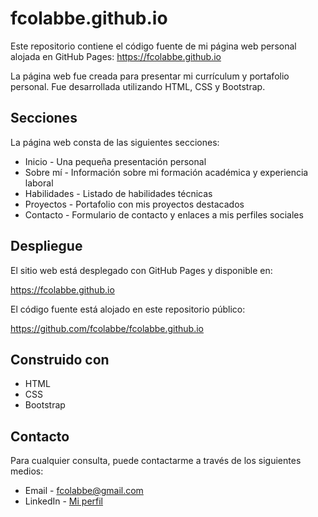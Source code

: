 # fcolabbe.github.io

Este repositorio contiene el código fuente de mi página web personal alojada en GitHub Pages: https://fcolabbe.github.io

La página web fue creada para presentar mi currículum y portafolio personal. Fue desarrollada utilizando HTML, CSS y Bootstrap.

## Secciones

La página web consta de las siguientes secciones:

- Inicio - Una pequeña presentación personal 
- Sobre mí - Información sobre mi formación académica y experiencia laboral
- Habilidades - Listado de habilidades técnicas
- Proyectos - Portafolio con mis proyectos destacados 
- Contacto - Formulario de contacto y enlaces a mis perfiles sociales

## Despliegue

El sitio web está desplegado con GitHub Pages y disponible en:

https://fcolabbe.github.io

El código fuente está alojado en este repositorio público:

https://github.com/fcolabbe/fcolabbe.github.io

## Construido con

- HTML
- CSS 
- Bootstrap

## Contacto

Para cualquier consulta, puede contactarme a través de los siguientes medios:

- Email - fcolabbe@gmail.com
- LinkedIn - [Mi perfil](https://www.linkedin.com/in/fcolabbe/)
